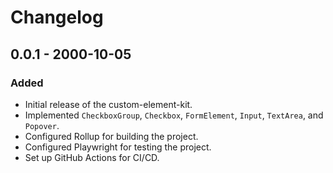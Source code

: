 # Changelog

## 0.0.1 - 2000-10-05

### Added
- Initial release of the custom-element-kit.
- Implemented `CheckboxGroup`, `Checkbox`, `FormElement`, `Input`, `TextArea`, and `Popover`.
- Configured Rollup for building the project.
- Configured Playwright for testing the project.
- Set up GitHub Actions for CI/CD.